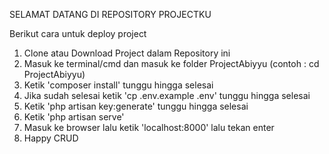 SELAMAT DATANG DI REPOSITORY PROJECTKU

Berikut cara untuk deploy project
1. Clone atau Download Project dalam Repository ini
2. Masuk ke terminal/cmd dan masuk ke folder ProjectAbiyyu (contoh : cd ProjectAbiyyu)
3. Ketik 'composer install' tunggu hingga selesai
4. Jika sudah selesai ketik 'cp .env.example .env' tunggu hingga selesai
5. Ketik 'php artisan key:generate' tunggu hingga selesai
6. Ketik 'php artisan serve'
7. Masuk ke browser lalu ketik 'localhost:8000' lalu tekan enter
8. Happy CRUD
